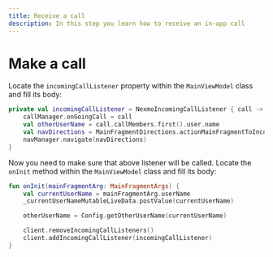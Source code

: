 ```yaml
---
title: Receive a call
description: In this step you learn how to receive an in-app call
---
```


# Make a call

Locate the `incomingCallListener` property within the `MainViewModel` class and fill its body:

```kotlin
private val incomingCallListener = NexmoIncomingCallListener { call ->
    callManager.onGoingCall = call
    val otherUserName = call.callMembers.first().user.name
    val navDirections = MainFragmentDirections.actionMainFragmentToIncomingCallFragment(otherUserName)
    navManager.navigate(navDirections)
}
```

Now you need to make sure that above listener will be called. Locate the `onInit` method within the `MainViewModel` class and fill its body:

```kotlin
fun onInit(mainFragmentArg: MainFragmentArgs) {
    val currentUserName = mainFragmentArg.userName
    _currentUserNameMutableLiveData.postValue(currentUserName)

    otherUserName = Config.getOtherUserName(currentUserName)

    client.removeIncomingCallListeners()
    client.addIncomingCallListener(incomingCallListener)
}
```
